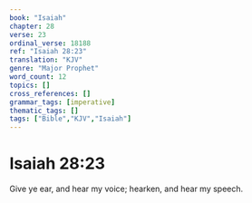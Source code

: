 ```yaml
---
book: "Isaiah"
chapter: 28
verse: 23
ordinal_verse: 18188
ref: "Isaiah 28:23"
translation: "KJV"
genre: "Major Prophet"
word_count: 12
topics: []
cross_references: []
grammar_tags: [imperative]
thematic_tags: []
tags: ["Bible","KJV","Isaiah"]
---
```


# Isaiah 28:23

Give ye ear, and hear my voice; hearken, and hear my speech.
